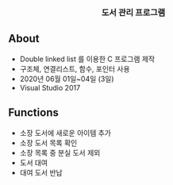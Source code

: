 <h3 align="center">도서 관리 프로그램</h3>

## **About**
- Double linked list 를 이용한 C 프로그램 제작
- 구조체, 연결리스트, 함수, 포인터 사용
- 2020년 06월 01일~04일 (3일)
- Visual Studio 2017

## **Functions**
- 소장 도서에 새로운 아이템 추가
- 소장 도서 목록 확인 
- 소장 목록 중 분실 도서 제외 
- 도서 대여 
- 대여 도서 반납
